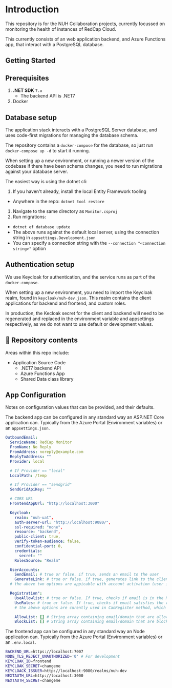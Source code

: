 # Introduction

This repository is for the NUH Collaboration projects, currently focussed on monitoring the health of instances of RedCap Cloud.

This currently consists of an web application backend, and Azure Functions app, that interact with a PostgreSQL database.

## Getting Started

## Prerequisites

1. **.NET SDK** `7.x`
   - The backend API is .NET7
1. Docker

## Database setup

The application stack interacts with a PostgreSQL Server database, and uses code-first migrations for managing the database schema.

The repository contains a `docker-compose` for the database, so just run `docker-compose up -d` to start it running.

When setting up a new environment, or running a newer version of the codebase if there have been schema changes, you need to run migrations against your database server.

The easiest way is using the dotnet cli:

1. If you haven't already, install the local Entity Framework tooling

- Anywhere in the repo: `dotnet tool restore`

1. Navigate to the same directory as `Monitor.csproj`
1. Run migrations:

- `dotnet ef database update`
- The above runs against the default local server, using the connection string in `appsettings.Development.json`
- You can specify a connection string with the `--connection "<connection string>"` option

## Authentication setup

We use Keycloak for authentication, and the service runs as part of the `docker-compose`.

When setting up a new environment, you need to import the Keycloak realm, found in `keycloak/nuh-dev.json`. This realm contains the client applications for backend and frontend, and custom roles.

In production, the Kecloak secret for the client and backend will need to be regenerated and replaced in the environment variable and appsettings respectively, as we do not want to use default or development values.
## 📁 Repository contents

Areas within this repo include:

- Application Source Code
  - .NET7 backend API
  - Azure Functions App
  - Shared Data class library

## App Configuration

Notes on configuration values that can be provided, and their defaults.

The backend app can be configured in any standard way an ASP.NET Core application can. Typically from the Azure Portal (Environment variables) or an `appsettings.json`.

```yaml
OutboundEmail:
  ServiceName: RedCap Monitor
  FromName: No Reply
  FromAddress: noreply@example.com
  ReplyToAddress: ""
  Provider: local

  # If Provider == "local"
  LocalPath: /temp

  # If Provider == "sendgrid"
  SendGridApiKey: ""

  # CORS URL
  FrontendAppUrl: "http://localhost:3000"

  Keycloak:
    realm: "nuh-uat",
    auth-server-url: "http://localhost:9080/",
    ssl-required: "none",
    resource: "backend",
    public-client: true,
    verify-token-audience: false,
    confidential-port: 0,
    credentials: 
      secret: ""
    RolesSource: "Realm"

  UserAccounts:
    SendEmail: # true or false. if true, sends an email to the user
    GenerateLink: # true or false. if true, generates link to the client
  # the above two options are appicable with account activation (user invite) including resending and changing password.

  Registration":
    UseAllowlist: # true or false. If true, checks if email is in the RegistrationAllowlist table.
    UseRules: # true or false. If true, checks if email satisfies the registration rules.
    # the above options are curently used in CanRegister method, which determines whether a given email can register or not.

    AllowList: [] # String array containing email/domain that are allowed to register. Example ["@example.com", "allow@example1.com"]
    BlockList: [] # String array containing email/domain that are blocked from registration. Example ["block@example.com", "@example1.com"]
```

The frontend app can be configured in any standard way an Node application can. Typically from the Azure Portal (Environment variables) or an `.env.local`.

```bash
BACKEND_URL=https://localhost:7007
NODE_TLS_REJECT_UNAUTHORIZED='0' # For development
KEYCLOAK_ID=frontend
KEYCLOAK_SECRET=changeme
KEYCLOACK_ISSUER=http://localhost:9080/realms/nuh-dev
NEXTAUTH_URL=http://localhost:3000
NEXTAUTH_SECRET=changeme
```
